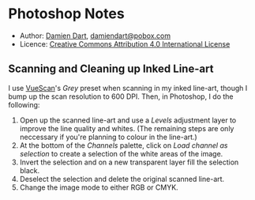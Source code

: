Photoshop Notes
===============

  - Author: [Damien Dart][1], <damiendart@pobox.com>
  - Licence: [Creative Commons Attribution 4.0 International License][2]

[1]: <http://www.robotinaponcho.net/>
[2]: <http://creativecommons.org/licenses/by/4.0/>


Scanning and Cleaning up Inked Line-art
---------------------------------------

I use [VueScan][3]'s _Grey_ preset when scanning in my inked line-art,
though I bump up the scan resolution to 600 DPI. Then, in Photoshop, I
do the following:

  1. Open up the scanned line-art and use a _Levels_ adjustment layer to
     improve the line quality and whites. (The remaining steps are only
     neccessary if you're planning to colour in the line-art.)
  2. At the bottom of the _Channels_ palette, click on _Load channel as
     selection_ to create a selection of the white areas of the image.
  3. Invert the selection and on a new transparent layer fill the
     selection black.
  4. Deselect the selection and delete the original scanned line-art.
  5. Change the image mode to either RGB or CMYK.

[3]: <http://www.hamrick.com/>
